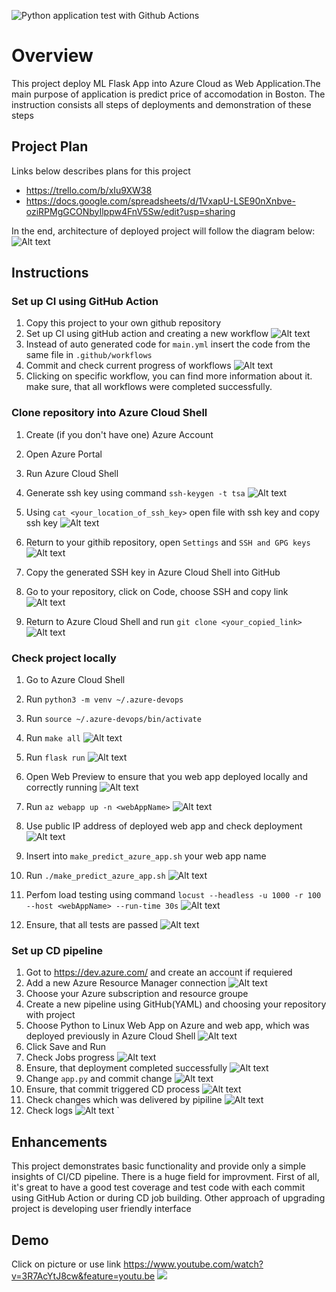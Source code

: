 ![Python application test with Github Actions](https://github.com/BohdanTkachuk/CI-CD-Pipeline/workflows/Python%20application%20test%20with%20Github%20Actions/badge.svg)

# Overview

This project deploy ML Flask App into Azure Cloud as Web Application.The main purpose of application is predict price of accomodation in Boston. The instruction consists all steps of deployments and demonstration of these steps
## Project Plan
Links below describes plans for this project

* https://trello.com/b/xIu9XW38
* https://docs.google.com/spreadsheets/d/1VxapU-LSE90nXnbve-oziRPMgGCONbyIlppw4FnV5Sw/edit?usp=sharing

In the end, architecture of deployed project will follow the diagram below:
![Alt text](/screenshots/cd-diagram.png?raw=true "Title")

## Instructions
### Set up CI using GitHub Action
1. Copy this project to your own github repository 
2. Set up CI using gitHub action and creating a new workflow 
![Alt text](/screenshots/scrCIworkflow.png?raw=true "Title")
3. Instead of auto generated code for `main.yml` insert the code from the same file in `.github/workflows`
4. Commit and check current progress of workflows
![Alt text](/screenshots/scrWorkflow.png?raw=true "Title")
5. Clicking on specific workflow, you can find more information about it. make sure, that all workflows were completed successfully.

### Clone repository into Azure Cloud Shell 
1. Create (if you don't have one) Azure Account

2. Open Azure Portal 

3. Run Azure Cloud Shell 

4. Generate ssh key using command `ssh-keygen -t tsa`
![Alt text](/screenshots/sshGeneratedAzure.png?raw=true "Title")

5. Using `cat <your_location_of_ssh_key>` open file with ssh key and copy ssh key 
![Alt text](/screenshots/sshOpenedAzure.png?raw=true "Title")

6. Return to your githib repository, open `Settings` and `SSH and GPG keys`
![Alt text](/screenshots/sshKeyGit.png?raw=true "Title")

7. Copy the generated SSH key in Azure Cloud Shell into GitHub

8. Go to your repository, click on Code, choose SSH and copy link
![Alt text](/screenshots/sshClone.png?raw=true "Title")

9. Return to Azure Cloud Shell and run `git clone <your_copied_link>`
![Alt text](/screenshots/Screenshotgitclonesshkey.png?raw=true "Title") 

### Check project locally 
1. Go to Azure Cloud Shell
2. Run `python3 -m venv ~/.azure-devops`
3. Run `source ~/.azure-devops/bin/activate`

4. Run `make all`
![Alt text](/screenshots/makeAll.png?raw=true "Title")
5. Run `flask run`
![Alt text](/screenshots/flaskRun.png?raw=true "Title")
6. Open Web Preview to ensure that you web app deployed locally and correctly running
![Alt text](/screenshots/webPreview.png?raw=true "Title")
7. Run `az webapp up -n <webAppName>`
![Alt text](/screenshots/webappUp.png?raw=true "Title")
8. Use public IP address of deployed web app and check deployment
![Alt text](/screenshots/webappBrow.png?raw=true "Title")
9. Insert into `make_predict_azure_app.sh` your web app name
10. Run `./make_predict_azure_app.sh`
![Alt text](/screenshots/makePredict.png?raw=true "Title")
11. Perfom load testing using command `locust --headless -u 1000 -r 100 --host <webAppName> --run-time 30s`
![Alt text](/screenshots/scrLocustStart.png?raw=true "Title")
12. Ensure, that all tests are passed
![Alt text](/screenshots/scrLocustDone.png?raw=true "Title")

### Set up CD pipeline
1. Got to https://dev.azure.com/ and create an account if requiered
2. Add a new Azure Resource Manager connection 
![Alt text](/screenshots/newServConn.png?raw=true "Title")
3. Choose your Azure subscription and resource groupe 
4. Create a new pipeline using GitHub(YAML) and choosing your repository with project
5. Choose Python to Linux Web App on Azure and web app, which was deployed previously in Azure Cloud Shell
![Alt text](/screenshots/newWebAppPipeline.png?raw=true "Title")
6. Click Save and Run 
7. Check Jobs progress 
![Alt text](/screenshots/ProgressOfPipelin.png?raw=true "Title")
8. Ensure, that deployment completed successfully
![Alt text](/screenshots/AllDonePipeline.png?raw=true "Title")
9. Change `app.py` and commit change
![Alt text](/screenshots/CommitChange.png?raw=true "Title")
10. Ensure, that commit triggered CD process
![Alt text](/screenshots/commitTriggerBuild.png?raw=true "Title")
11. Check changes which was delivered by pipiline
![Alt text](/screenshots/ProofOfCD.png?raw=true "Title")
12. Check logs
![Alt text](/screenshots/logs.png?raw=true "Title")
`



## Enhancements
This project demonstrates basic functionality and provide only a simple insights of CI/CD pipeline. There is a huge field for improvment. First of all, it's great to have a good test coverage and test code with each commit using GitHub Action or during CD job building. Other approach of upgrading project is developing user friendly interface

## Demo 
Click on picture or use link https://www.youtube.com/watch?v=3R7AcYtJ8cw&feature=youtu.be
[![](http://img.youtube.com/vi/3R7AcYtJ8cw/0.jpg)](http://www.youtube.com/watch?v=3R7AcYtJ8cw "test")



